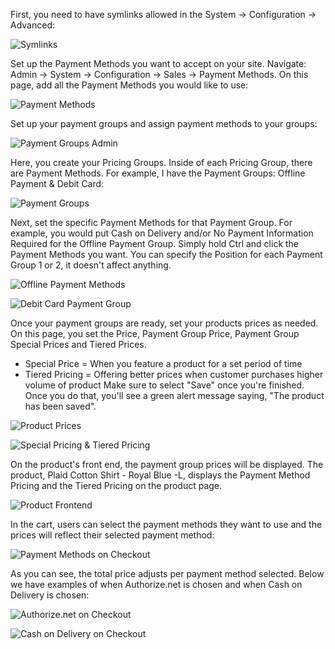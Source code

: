 First, you need to have symlinks allowed in the System -> Configuration -> Advanced:

![Symlinks](Symlinks.png)

Set up the Payment Methods you want to accept on your site.
Navigate: Admin -> System -> Configuration -> Sales -> Payment Methods. On this page, add all the Payment Methods you would like to use:

![Payment Methods](payment_methods.png)

Set up your payment groups and assign payment methods to your groups:

![Payment Groups Admin](paymentgroups.png) 

Here, you create your Pricing Groups. Inside of each Pricing Group, there are Payment Methods. For example, I have the Payment Groups: Offline Payment & Debit Card:

![Payment Groups](payment_method_pricing_groups.png)

Next, set the specific Payment Methods for that Payment Group. For example, you would put Cash on Delivery and/or No Payment Information Required for the Offline Payment Group. Simply hold Ctrl and click the Payment Methods you want. You can specify the Position for each Payment Group 1 or 2, it doesn't affect anything.

![Offline Payment Methods](offline_payment_methods.png)

![Debit Card Payment Group](Debit_Card_Payment_Group.png)

Once your payment groups are ready, set your products prices as needed. On this page, you set the Price, Payment Group Price, Payment Group Special Prices and Tiered Prices. 
* Special Price = When you feature a product for a set period of time
* Tiered Pricing = Offering better prices when customer purchases higher volume of product
Make sure to select "Save" once you're finished. Once you do that, you'll see a green alert message saying, "The product has been saved".

![Product Prices](Product_price_dashboard.png)

![Special Pricing & Tiered Pricing](special_tiered_pricing.png)

On the product's front end, the payment group prices will be displayed. The product, Plaid Cotton Shirt - Royal Blue -L, displays the Payment Method Pricing and the Tiered Pricing on the product page. 

![Product Frontend](Product_Frontend_Display.png)

In the cart, users can select the payment methods they want to use and the prices will reflect their selected payment method:

![Payment Methods on Checkout](Checkout_Payment_Method.png)

As you can see, the total price adjusts per payment method selected. Below we have examples of when Authorize.net is chosen and when Cash on Delivery is chosen:

![Authorize.net on Checkout](Authorize_net_checkout.png)

![Cash on Delivery on Checkout](cash_checkout.png)


